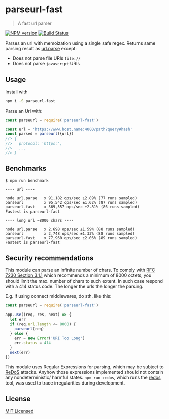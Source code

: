 # parseurl-fast

> A fast url parser

[![NPM version](https://badge.fury.io/js/parseurl-fast.svg)](https://www.npmjs.com/package/parseurl-fast/)
[![Build Status](https://secure.travis-ci.org/commenthol/parseurl-fast.svg?branch=master)](https://travis-ci.org/commenthol/parseurl-fast)

Parses an url with memoization using a single safe regex.
Returns same parsing result as [url.parse][] except:
- Does not parse file URIs `file://`
- Does not parse `javascript` URIs

## Usage

Install with

```bash
npm i -S parseurl-fast
```

Parse an Url with:

```js
const parseurl = require('parseurl-fast')

const url = 'https://www.host.name:4000/path?query#hash'
const parsed = parseurl({url})
//> {
//>   protocol: 'https:',
//>   ...
//> }
```

## Benchmarks

```
$ npm run benchmark

---- url ----

node url.parse   x 91,182 ops/sec ±2.89% (77 runs sampled)
parseurl         x 95,542 ops/sec ±1.62% (87 runs sampled)
parseurl-fast    x 369,557 ops/sec ±2.81% (86 runs sampled)
Fastest is parseurl-fast   

---- long url ~8000 chars ----

node url.parse   x 2,698 ops/sec ±1.59% (88 runs sampled)
parseurl         x 2,748 ops/sec ±1.33% (88 runs sampled)
parseurl-fast    x 77,960 ops/sec ±2.06% (89 runs sampled)
Fastest is parseurl-fast  
```

## Security recommendations

This module can parse an infinite number of chars.
To comply with [RFC 7230 Section 3.1.1][] which recommends a minimum of 8000 octets,
you should limit the max. number of chars to such extent.
In such case respond with a 414 status code.
The longer the urls the longer the parsing.

E.g. if using connect middlewares, do sth. like this:

```js
const parseurl = require('parseurl-fast')

app.use((req, res, next) => {
  let err
  if (req.url.length <= 8000) {
    parseurl(req)
  } else {
    err = new Error('URI Too Long')
    err.status = 414
  }
  next(err)
})
```

This module uses Regular Expressions for parsing, which may be subject to [ReDoS][] attacks. Anyhow those expressions implemented should not contain any nondeterministic/ harmful states. `npm run redos`, which runs the [redos](https://npmjs.org/package/redos) tool, was used to trace irregularities during development.

## License

[MIT Licensed](./LICENSE.md)

[url.parse]: https://nodejs.org/api/url.html#url_url_parse_urlstring_parsequerystring_slashesdenotehost
[RFC 7230 Section 3.1.1]: https://tools.ietf.org/html/rfc7230#section-3.1.1
[ReDoS]: https://www.owasp.org/index.php/Regular_expression_Denial_of_Service_-_ReDoS

